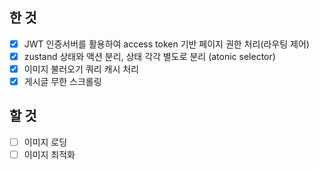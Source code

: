 ## 한 것

- [x] JWT 인증서버를 활용하여 access token 기반 페이지 권한 처리(라우팅 제어)
- [x] zustand 상태와 액션 분리, 상태 각각 별도로 분리 (atonic selector)
- [x] 이미지 불러오기 쿼리 캐시 처리
- [x] 게시글 무한 스크롤링

## 할 것

- [ ] 이미지 로딩
- [ ] 이미지 최적화
